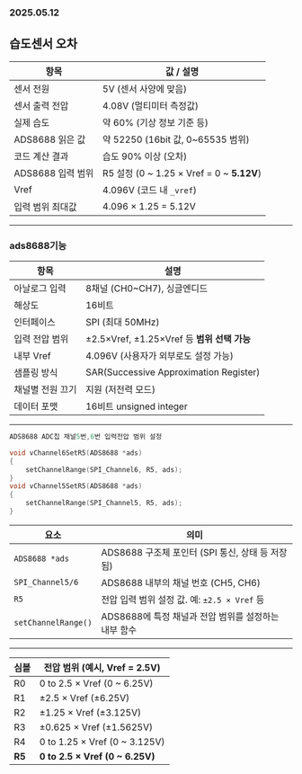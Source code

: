 ### 2025.05.12
## 습도센서 오차 
| 항목            | 값 / 설명                                    |
| ------------- | ----------------------------------------- |
| 센서 전원         | 5V (센서 사양에 맞음)                            |
| 센서 출력 전압      | 4.08V (멀티미터 측정값)                          |
| 실제 습도         | 약 60% (기상 정보 기준 등)                        |
| ADS8688 읽은 값  | 약 52250 (16bit 값, 0\~65535 범위)            |
| 코드 계산 결과      | 습도 90% 이상 (오차)                        |
| ADS8688 입력 범위 | R5 설정 (0 \~ 1.25 × Vref = 0 \~ **5.12V**) |
| Vref          | 4.096V (코드 내 `_vref`)                     |
| 입력 범위 최대값     | 4.096 × 1.25 = 5.12V                      |
***
### ads8688기능
| 항목        | 설명                                     |
| --------- | -------------------------------------- |
| 아날로그 입력   | 8채널 (CH0\~CH7), 싱글엔디드                  |
| 해상도       | 16비트                                   |
| 인터페이스     | SPI (최대 50MHz)                         |
| 입력 전압 범위  | ±2.5×Vref, ±1.25×Vref 등 **범위 선택 가능**   |
| 내부 Vref   | 4.096V (사용자가 외부로도 설정 가능)               |
| 샘플링 방식    | SAR(Successive Approximation Register) |
| 채널별 전원 끄기 | 지원 (저전력 모드)                            |
| 데이터 포맷    | 16비트 unsigned integer                  |
***
```c
ADS8688 ADC칩 채널5번,6번 입력전압 범위 설정 

void vChannel6SetR5(ADS8688 *ads)
{
	setChannelRange(SPI_Channel6, R5, ads);             
}
void vChannel5SetR5(ADS8688 *ads)
{
	setChannelRange(SPI_Channel5, R5, ads);
}
```
| 요소                  | 의미                                 |
| ------------------- | ---------------------------------- |
| `ADS8688 *ads`      | ADS8688 구조체 포인터 (SPI 통신, 상태 등 저장됨) |
| `SPI_Channel5/6`    | ADS8688 내부의 채널 번호 (CH5, CH6)       |
| `R5`                | 전압 입력 범위 설정 값. 예: `±2.5 × Vref` 등  |
| `setChannelRange()` | ADS8688에 특정 채널과 전압 범위를 설정하는 내부 함수  |
***
| 심볼     | 전압 범위 (예시, Vref = 2.5V)          |
| ------ | -------------------------------- |
| R0     | 0 to 2.5 × Vref (0 \~ 6.25V)     |
| R1     | ±2.5 × Vref (±6.25V)             |
| R2     | ±1.25 × Vref (±3.125V)           |
| R3     | ±0.625 × Vref (±1.5625V)         |
| R4     | 0 to 1.25 × Vref (0 \~ 3.125V)   |
| **R5** | **0 to 2.5 × Vref (0 \~ 6.25V)** |



